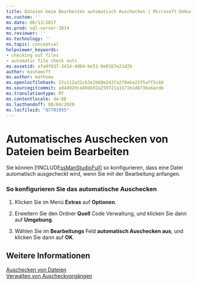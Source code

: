 ```yaml
---
title: Dateien beim Bearbeiten automatisch Auschecken | Microsoft-Dokumentation
ms.custom: ''
ms.date: 06/13/2017
ms.prod: sql-server-2014
ms.reviewer: ''
ms.technology: ''
ms.topic: conceptual
helpviewer_keywords:
- checking out files
- automatic file check outs
ms.assetid: afa9f637-3d14-4d64-be51-0e8167e21d2b
author: mashamsft
ms.author: mathoma
ms.openlocfilehash: 22c112a31cb3e2b68e2437a2f0aba25f5aff5c8d
ms.sourcegitcommit: ad4d92dce894592a259721a1571b1d8736abacdb
ms.translationtype: MT
ms.contentlocale: de-DE
ms.lasthandoff: 08/04/2020
ms.locfileid: "87701955"
---
```

# <a name="automatically-check-out-files-upon-edit"></a>Automatisches Auschecken von Dateien beim Bearbeiten
  Sie können [!INCLUDE[ssManStudioFull](../includes/ssmanstudiofull-md.md)] so konfigurieren, dass eine Datei automatisch ausgecheckt wird, wenn Sie mit der Bearbeitung anfangen.  
  
### <a name="to-configure-automatic-checkout"></a>So konfigurieren Sie das automatische Auschecken  
  
1.  Klicken Sie im Menü **Extras** auf **Optionen**.  
  
2.  Erweitern Sie den Ordner **Quell** Code Verwaltung, und klicken Sie dann auf **Umgebung**.  
  
3.  Wählen Sie im **Bearbeitungs** Feld **automatisch Auschecken aus**, und klicken Sie dann auf **OK**.  
  
## <a name="see-also"></a>Weitere Informationen  
 [Auschecken von Dateien](../../2014/database-engine/check-out-files.md)   
 [Verwalten von Auscheckvorgängen](../../2014/database-engine/manage-checkouts.md)  
  
  

